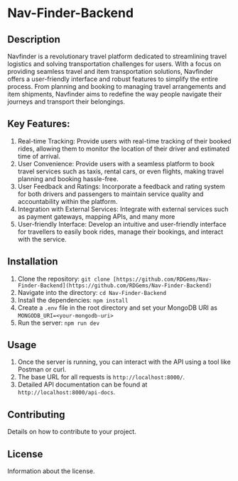 # Nav-Finder-Backend

## Description
Navfinder is a revolutionary travel platform dedicated to streamlining travel logistics and solving transportation challenges for users. With a focus on providing seamless travel and item transportation solutions, Navfinder offers a user-friendly interface and robust features to simplify the entire process. From planning and booking to managing travel arrangements and item shipments, Navfinder aims to redefine the way people navigate their journeys and transport their belongings.

## Key Features:
1. Real-time Tracking: Provide users with real-time tracking of their booked rides, allowing them to monitor the location of their driver and estimated time of arrival.
2. User Convenience: Provide users with a seamless platform to book travel services such as taxis, rental cars, or even flights, making travel planning and booking hassle-free.
3. User Feedback and Ratings: Incorporate a feedback and rating system for both drivers and passengers to maintain service quality and accountability within the platform.
4. Integration with External Services: Integrate with external services such as payment gateways, mapping APIs, and many more
5. User-friendly Interface: Develop an intuitive and user-friendly interface for travellers to easily book rides, manage their bookings, and interact with the service.


## Installation
1. Clone the repository: `git clone [https://github.com/RDGems/Nav-Finder-Backend](https://github.com/RDGems/Nav-Finder-Backend)`
2. Navigate into the directory: `cd Nav-Finder-Backend`
3. Install the dependencies: `npm install`
4. Create a `.env` file in the root directory and set your MongoDB URI as `MONGODB_URI=<your-mongodb-uri>`
5. Run the server: `npm run dev`

## Usage
1. Once the server is running, you can interact with the API using a tool like Postman or curl.
2. The base URL for all requests is `http://localhost:8000/`.
3. Detailed API documentation can be found at `http://localhost:8000/api-docs`.

## Contributing
Details on how to contribute to your project.

## License
Information about the license.